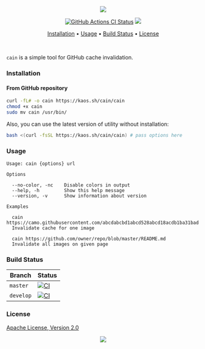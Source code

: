 <p align="center"><a href="#readme"><img src="https://gh.kaos.st/cain.svg"/></a></p>

<p align="center">
  <a href="https://kaos.sh/w/cain/ci"><img src="https://kaos.sh/w/cain/ci.svg" alt="GitHub Actions CI Status" /></a>
  <a href="#license"><img src="https://gh.kaos.st/apache2.svg"></a>
</p>

<p align="center"><a href="#installation">Installation</a> • <a href="#usage">Usage</a> • <a href="#build-status">Build Status</a> • <a href="#license">License</a></p>

<br/>

`cain` is a simple tool for GitHub cache invalidation.

### Installation

#### From GitHub repository

```bash
curl -fL# -o cain https://kaos.sh/cain/cain
chmod +x cain
sudo mv cain /usr/bin/
```

Also, you can use the latest version of utility without installation:

```bash
bash <(curl -fsSL https://kaos.sh/cain/cain) # pass options here
```

### Usage

```
Usage: cain {options} url

Options

  --no-color, -nc    Disable colors in output
  --help, -h         Show this help message
  --version, -v      Show information about version

Examples

  cain https://camo.githubusercontent.com/abcdabcbd1abcd528abcd18acdb1ba31bad
  Invalidate cache for one image

  cain https://github.com/owner/repo/blob/master/README.md
  Invalidate all images on given page

```

### Build Status

| Branch | Status |
|--------|--------|
| `master` | [![CI](https://kaos.sh/w/cain/ci.svg?branch=master)](https://kaos.sh/w/cain/ci?query=branch:master) |
| `develop` | [![CI](https://kaos.sh/w/cain/ci.svg?branch=master)](https://kaos.sh/w/cain/ci?query=branch:develop) |

### License

[Apache License, Version 2.0](https://www.apache.org/licenses/LICENSE-2.0)

<p align="center"><a href="https://essentialkaos.com"><img src="https://gh.kaos.st/ekgh.svg"/></a></p>
